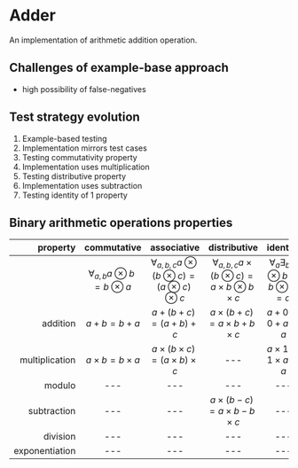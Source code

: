 # Adder

An implementation of arithmetic addition operation.

## Challenges of example-base approach

- high possibility of false-negatives

## Test strategy evolution

1. Example-based testing
2. Implementation mirrors test cases
3. Testing commutativity property
4. Implementation uses multiplication
5. Testing distributive property
6. Implementation uses subtraction
7. Testing identity of 1 property

## Binary arithmetic operations properties

|       property |                commutative                |                             associative                             |                               distributive                               |                        identity                         |                         
|---------------:|:-----------------------------------------:|:-------------------------------------------------------------------:|:------------------------------------------------------------------------:|:-------------------------------------------------------:|
|                | $\forall_{a,b} a \otimes b = b \otimes a$ | $\forall_{a,b,c} a \otimes (b \otimes c) = (a \otimes c) \otimes c$ | $\forall_{a,b,c} a \times (b \otimes c) = a \times b \otimes b \times c$ | $\forall_{a} \exists_{b} a \otimes b = b \otimes a = a$ |          
|       addition |              $a + b = b + a$              |                     $a + (b + c) = (a + b) + c$                     |               $a \times (b + c) = a \times b + b \times c$               |                   $a + 0 = 0 + a = a$                   |
| multiplication |         $a \times b = b \times a$         |           $a \times (b \times c) = (a \times b) \times c$           |                                   ---                                    |              $a \times 1 = 1 \times a = a$              |
|         modulo |                    ---                    |                                 ---                                 |                                   ---                                    |                           ---                           |
|    subtraction |                    ---                    |                                 ---                                 |               $a \times (b - c) = a \times b - b \times c$               |                           ---                           |
|       division |                    ---                    |                                 ---                                 |                                   ---                                    |                           ---                           |
| exponentiation |                    ---                    |                                 ---                                 |                                   ---                                    |                           ---                           |

